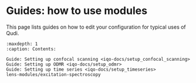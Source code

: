 # Guides: how to use modules

This page lists guides on how to edit your configuration for typical uses of Qudi.

```{toctree}
:maxdepth: 1
:caption: Contents:

Guide: Setting up confocal scanning <iqo-docs/setup_confocal_scanning>
Guide: Setting up ODMR <iqo-docs/setup_odmr>
Guide: Setting up time series <iqo-docs/setup_timeseries>
lens-modules/excitation-spectroscopy
```
